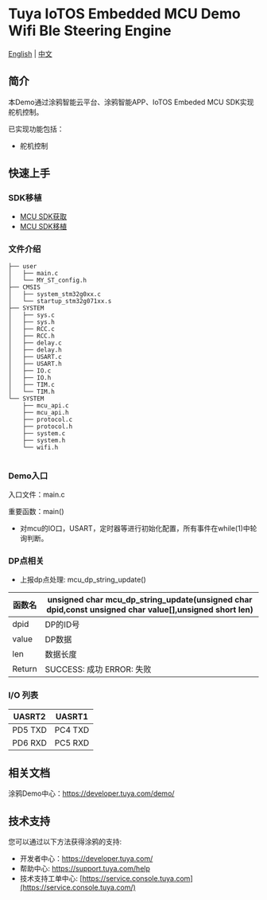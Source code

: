 # Tuya IoTOS Embedded MCU Demo Wifi Ble Steering Engine 

[English](./README.md) | [中文](./README_zh.md)

## 简介 

本Demo通过涂鸦智能云平台、涂鸦智能APP、IoTOS Embeded MCU SDK实现舵机控制。

已实现功能包括：

+ 舵机控制



## 快速上手 

### SDK移植

+ [MCU SDK获取](https://developer.tuya.com/cn/docs/iot/device-development/embedded-software-development/mcu-development-access/mcu-access-guide?id=K9hrbv1ub5owo#title-2-产品创建)
+ [MCU SDK移植](https://developer.tuya.com/cn/docs/iot/device-development/embedded-software-development/mcu-development-access/wifi-mcu-sdk-solution/overview-of-migrating-tuyas-mcu-sdk?id=K9hhi0xr5vll9)


### 文件介绍 

```
├── user
│   ├── main.c
│   └── MY_ST_config.h
├── CMSIS
│   ├── system_stm32g0xx.c
│   └── startup_stm32g071xx.s
├── SYSTEM
│   ├── sys.c
│   ├── sys.h
│   ├── RCC.c
│   ├── RCC.h
│   ├── delay.c
│   ├── delay.h
│   ├── USART.c
│   ├── USART.h
│   ├── IO.c
│   ├── IO.h
│   ├── TIM.c
│   └── TIM.h
└── SYSTEM
    ├── mcu_api.c
    ├── mcu_api.h
    ├── protocol.c
    ├── protocol.h
    ├── system.c
    ├── system.h
    └── wifi.h
    
```



### Demo入口

入口文件：main.c

重要函数：main()

+ 对mcu的IO口，USART，定时器等进行初始化配置，所有事件在while(1)中轮询判断。




### DP点相关

+ 上报dp点处理: mcu_dp_string_update()

| 函数名 | unsigned char mcu_dp_string_update(unsigned char dpid,const unsigned char value[],unsigned short len) |
| ------ | ------------------------------------------------------------ |
| dpid   | DP的ID号                                                     |
| value  | DP数据                                                       |
| len    | 数据长度                                                     |
| Return | SUCCESS: 成功  ERROR: 失败                                   |



### I/O 列表 

| UASRT2  | UASRT1  |
| :-----: | :-----: |
| PD5 TXD | PC4 TXD |
| PD6 RXD | PC5 RXD |

## 相关文档

涂鸦Demo中心：https://developer.tuya.com/demo/



## 技术支持

您可以通过以下方法获得涂鸦的支持:

- 开发者中心：https://developer.tuya.com/
- 帮助中心: https://support.tuya.com/help
- 技术支持工单中心: [https://service.console.tuya.com](https://service.console.tuya.com/)
